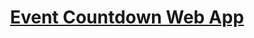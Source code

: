 <h1 align="center">
<a href="http://IndexDDuo.github.io/event-countdown">Event Countdown Web App</a>
</h1>

